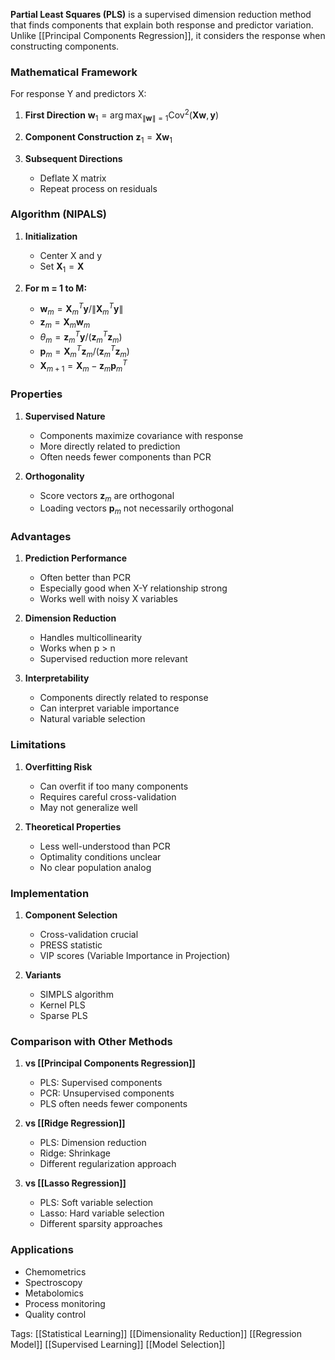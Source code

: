 **Partial Least Squares (PLS)** is a supervised dimension reduction method that finds components that explain both response and predictor variation. Unlike [[Principal Components Regression]], it considers the response when constructing components.

### Mathematical Framework

For response Y and predictors X:

1. **First Direction**
   $\mathbf{w}_1 = \arg\max_{\|\mathbf{w}\|=1} \text{Cov}^2(\mathbf{X}\mathbf{w}, \mathbf{y})$

2. **Component Construction**
   $\mathbf{z}_1 = \mathbf{X}\mathbf{w}_1$

3. **Subsequent Directions**
   - Deflate X matrix
   - Repeat process on residuals

### Algorithm (NIPALS)

1. **Initialization**
   - Center X and y
   - Set $\mathbf{X}_1 = \mathbf{X}$

2. **For m = 1 to M:**
   - $\mathbf{w}_m = \mathbf{X}_m^T\mathbf{y}/\|\mathbf{X}_m^T\mathbf{y}\|$
   - $\mathbf{z}_m = \mathbf{X}_m\mathbf{w}_m$
   - $\theta_m = \mathbf{z}_m^T\mathbf{y}/(\mathbf{z}_m^T\mathbf{z}_m)$
   - $\mathbf{p}_m = \mathbf{X}_m^T\mathbf{z}_m/(\mathbf{z}_m^T\mathbf{z}_m)$
   - $\mathbf{X}_{m+1} = \mathbf{X}_m - \mathbf{z}_m\mathbf{p}_m^T$

### Properties

1. **Supervised Nature**
   - Components maximize covariance with response
   - More directly related to prediction
   - Often needs fewer components than PCR

2. **Orthogonality**
   - Score vectors $\mathbf{z}_m$ are orthogonal
   - Loading vectors $\mathbf{p}_m$ not necessarily orthogonal

### Advantages

1. **Prediction Performance**
   - Often better than PCR
   - Especially good when X-Y relationship strong
   - Works well with noisy X variables

2. **Dimension Reduction**
   - Handles multicollinearity
   - Works when p > n
   - Supervised reduction more relevant

3. **Interpretability**
   - Components directly related to response
   - Can interpret variable importance
   - Natural variable selection

### Limitations

1. **Overfitting Risk**
   - Can overfit if too many components
   - Requires careful cross-validation
   - May not generalize well

2. **Theoretical Properties**
   - Less well-understood than PCR
   - Optimality conditions unclear
   - No clear population analog

### Implementation

1. **Component Selection**
   - Cross-validation crucial
   - PRESS statistic
   - VIP scores (Variable Importance in Projection)

2. **Variants**
   - SIMPLS algorithm
   - Kernel PLS
   - Sparse PLS

### Comparison with Other Methods

1. **vs [[Principal Components Regression]]**
   - PLS: Supervised components
   - PCR: Unsupervised components
   - PLS often needs fewer components

2. **vs [[Ridge Regression]]**
   - PLS: Dimension reduction
   - Ridge: Shrinkage
   - Different regularization approach

3. **vs [[Lasso Regression]]**
   - PLS: Soft variable selection
   - Lasso: Hard variable selection
   - Different sparsity approaches

### Applications
- Chemometrics
- Spectroscopy
- Metabolomics
- Process monitoring
- Quality control

Tags:
[[Statistical Learning]]
[[Dimensionality Reduction]]
[[Regression Model]]
[[Supervised Learning]]
[[Model Selection]]
